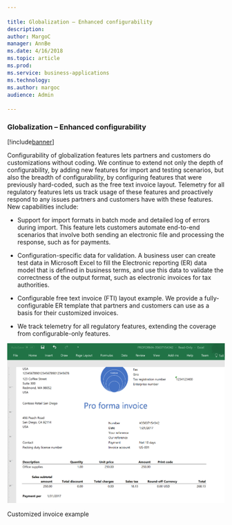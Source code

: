 ```yaml
---

title: Globalization – Enhanced configurability
description: 
author: MargoC
manager: AnnBe
ms.date: 4/16/2018
ms.topic: article
ms.prod: 
ms.service: business-applications
ms.technology: 
ms.author: margoc
audience: Admin

---
```

### Globalization – Enhanced configurability

[!include[banner](../../includes/banner.md)]




Configurability of globalization features lets partners and customers do
customizations without coding. We continue to extend not only the depth of
configurability, by adding new features for import and testing scenarios, but
also the breadth of configurability, by configuring features that were
previously hard-coded, such as the free text invoice layout. Telemetry for all
regulatory features lets us track usage of these features and proactively
respond to any issues partners and customers have with these features. New
capabilities include:

-   Support for import formats in batch mode and detailed log of errors during
    import. This feature lets customers automate end-to-end scenarios that
    involve both sending an electronic file and processing the response, such as
    for payments.

-   Configuration-specific data for validation. A business user can create test
    data in Microsoft Excel to fill the Electronic reporting (ER) data model
    that is defined in business terms, and use this data to validate the
    correctness of the output format, such as electronic invoices for tax
    authorities.

-   Configurable free text invoice (FTI) layout example. We provide a
    fully-configurable ER template that partners and customers can use as a
    basis for their customized invoices.

-   We track telemetry for all regulatory features, extending the coverage from
    configurable-only features.

![A screenshot showing an example of a customized invoice](media/globalization-enhanced-configurability-1.png "A screenshot showing an example of a customized invoice")
<!-- FO_Globalization_enhanced_configurability_A.png -->


Customized invoice example
